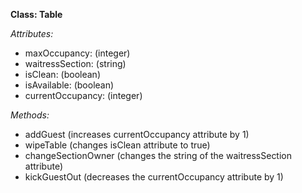 **Class: Table**

*Attributes:*
* maxOccupancy: (integer)
* waitressSection: (string)
* isClean: (boolean)
* isAvailable: (boolean)
* currentOccupancy: (integer)

*Methods:*
* addGuest (increases currentOccupancy attribute by 1)
* wipeTable (changes isClean attribute to true)
* changeSectionOwner (changes the string of the waitressSection attribute)
* kickGuestOut (decreases the currentOccupancy attribute by 1)
